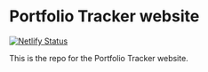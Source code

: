 # Portfolio Tracker website

[![Netlify Status](https://api.netlify.com/api/v1/badges/8b8bdeee-7054-4a94-808a-bfce1801811b/deploy-status)](https://app.netlify.com/projects/lumagoa/deploys)

This is the repo for the Portfolio Tracker website.
